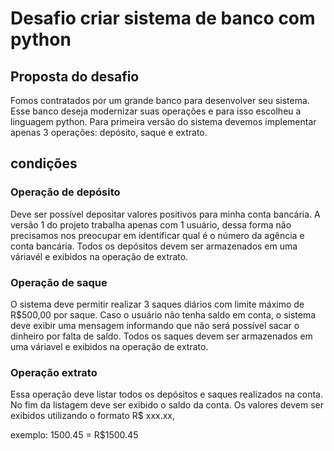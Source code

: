 # Desafio criar sistema de banco com python

## Proposta do desafio
Fomos contratados por um grande banco para desenvolver seu sistema. Esse banco deseja modernizar suas operações e para isso escolheu a linguagem python. Para primeira versão do sistema devemos implementar apenas 3 operações: depósito, saque e extrato.

## condições 

### Operação de depósito
Deve ser possível depositar valores positivos para minha conta bancária. A versão 1 do projeto trabalha apenas com 1 usuário, dessa forma não precisamos nos preocupar em identificar qual é o número da agência e conta bancária. Todos os depósitos devem ser armazenados em uma váriavél e exibidos na operação de extrato.

### Operação de saque
O sistema deve permitir realizar 3 saques diários com limite máximo de R$500,00 por saque. Caso o usuário não tenha saldo em conta, o sistema deve exibir uma mensagem informando que não será possível sacar o dinheiro por falta de saldo. Todos os saques devem ser armazenados em uma váriavel e exibidos na operação de extrato.

### Operação extrato
Essa operação deve listar todos os depósitos e saques realizados na conta. No fim da listagem deve ser exibido o saldo da conta.
Os valores devem ser exibidos utilizando o formato R$ xxx.xx, 

exemplo:  1500.45 = R$1500.45
